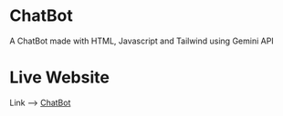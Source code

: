 # ChatBot
 A ChatBot made with HTML, Javascript and Tailwind using Gemini API
# Live Website
Link --> [ChatBot](https://chatbot-ai-app.vercel.app/)
